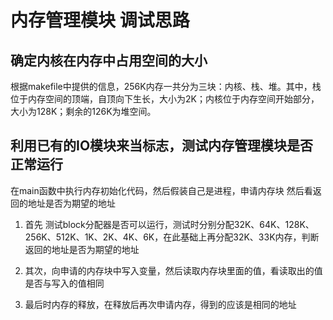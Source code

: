 # 内存管理模块 调试思路

## 确定内核在内存中占用空间的大小

根据makefile中提供的信息，256K内存一共分为三块：内核、栈、堆。其中，栈位于内存空间的顶端，自顶向下生长，大小为2K；内核位于内存空间开始部分，大小为128K；剩余的126K为堆空间。  

## 利用已有的IO模块来当标志，测试内存管理模块是否正常运行

在main函数中执行内存初始化代码，然后假装自己是进程，申请内存块 然后看返回的地址是否为期望的地址

1. 首先 测试block分配器是否可以运行，测试时分别分配32K、64K、128K、256K、512K、1K、2K、4K、6K，在此基础上再分配32K、33K内存，判断返回的地址是否为期望的地址



2. 其次，向申请的内存块中写入变量，然后读取内存块里面的值，看读取出的值是否与写入的值相同



3. 最后时内存的释放，在释放后再次申请内存，得到的应该是相同的地址





